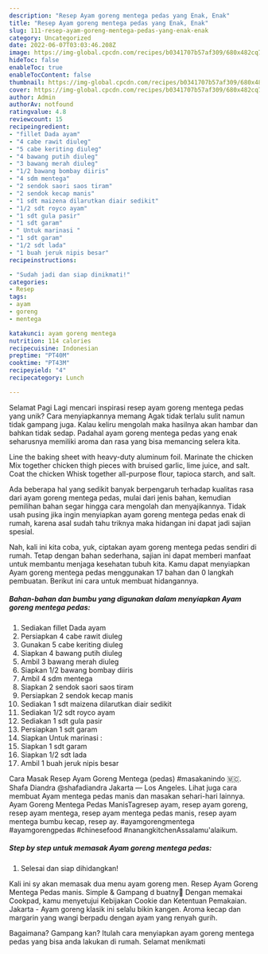 ```yaml
---
description: "Resep Ayam goreng mentega pedas yang Enak, Enak"
title: "Resep Ayam goreng mentega pedas yang Enak, Enak"
slug: 111-resep-ayam-goreng-mentega-pedas-yang-enak-enak
category: Uncategorized
date: 2022-06-07T03:03:46.208Z
image: https://img-global.cpcdn.com/recipes/b0341707b57af309/680x482cq70/ayam-goreng-mentega-pedas-foto-resep-utama.jpg
hideToc: false
enableToc: true
enableTocContent: false
thumbnail: https://img-global.cpcdn.com/recipes/b0341707b57af309/680x482cq70/ayam-goreng-mentega-pedas-foto-resep-utama.jpg
cover: https://img-global.cpcdn.com/recipes/b0341707b57af309/680x482cq70/ayam-goreng-mentega-pedas-foto-resep-utama.jpg
author: Admin
authorAv: notfound
ratingvalue: 4.8
reviewcount: 15
recipeingredient:
- "fillet Dada ayam"
- "4 cabe rawit diuleg"
- "5 cabe keriting diuleg"
- "4 bawang putih diuleg"
- "3 bawang merah diuleg"
- "1/2 bawang bombay diiris"
- "4 sdm mentega"
- "2 sendok saori saos tiram"
- "2 sendok kecap manis"
- "1 sdt maizena dilarutkan diair sedikit"
- "1/2 sdt royco ayam"
- "1 sdt gula pasir"
- "1 sdt garam"
- " Untuk marinasi "
- "1 sdt garam"
- "1/2 sdt lada"
- "1 buah jeruk nipis besar"
recipeinstructions:

- "Sudah jadi dan siap dinikmati!"
categories:
- Resep
tags:
- ayam
- goreng
- mentega

katakunci: ayam goreng mentega 
nutrition: 114 calories
recipecuisine: Indonesian
preptime: "PT40M"
cooktime: "PT43M"
recipeyield: "4"
recipecategory: Lunch

---
```



Selamat Pagi Lagi mencari inspirasi resep ayam goreng mentega pedas yang unik? Cara menyiapkannya memang Agak tidak terlalu sulit namun tidak gampang juga. Kalau keliru mengolah maka hasilnya akan hambar dan bahkan tidak sedap. Padahal ayam goreng mentega pedas yang enak seharusnya memiliki aroma dan rasa yang bisa memancing selera kita.


Line the baking sheet with heavy-duty aluminum foil. Marinate the chicken Mix together chicken thigh pieces with bruised garlic, lime juice, and salt. Coat the chicken Whisk together all-purpose flour, tapioca starch, and salt.

Ada beberapa hal yang sedikit banyak berpengaruh terhadap kualitas rasa dari ayam goreng mentega pedas, mulai dari jenis bahan, kemudian pemilihan bahan segar hingga cara mengolah dan menyajikannya. Tidak usah pusing jika ingin menyiapkan ayam goreng mentega pedas enak di rumah, karena asal sudah tahu triknya maka hidangan ini dapat jadi sajian spesial.


Nah, kali ini kita coba, yuk, ciptakan ayam goreng mentega pedas sendiri di rumah. Tetap dengan bahan sederhana, sajian ini dapat memberi manfaat untuk membantu menjaga kesehatan tubuh kita. Kamu dapat menyiapkan Ayam goreng mentega pedas menggunakan 17 bahan dan 0 langkah pembuatan. Berikut ini cara untuk membuat hidangannya.

<!--inarticleads1-->

##### Bahan-bahan dan bumbu yang digunakan dalam menyiapkan Ayam goreng mentega pedas:

1. Sediakan fillet Dada ayam
1. Persiapkan 4 cabe rawit diuleg
1. Gunakan 5 cabe keriting diuleg
1. Siapkan 4 bawang putih diuleg
1. Ambil 3 bawang merah diuleg
1. Siapkan 1/2 bawang bombay diiris
1. Ambil 4 sdm mentega
1. Siapkan 2 sendok saori saos tiram
1. Persiapkan 2 sendok kecap manis
1. Sediakan 1 sdt maizena dilarutkan diair sedikit
1. Sediakan 1/2 sdt royco ayam
1. Sediakan 1 sdt gula pasir
1. Persiapkan 1 sdt garam
1. Siapkan  Untuk marinasi :
1. Siapkan 1 sdt garam
1. Siapkan 1/2 sdt lada
1. Ambil 1 buah jeruk nipis besar


Cara Masak Resep Ayam Goreng Mentega (pedas) #masakanindo 🇲🇨. Shafa Diandra @shafadiandra Jakarta — Los Angeles. Lihat juga cara membuat Ayam mentega pedas manis dan masakan sehari-hari lainnya. Ayam Goreng Mentega Pedas ManisTagresep ayam, resep ayam goreng, resep ayam mentega, resep ayam mentega pedas manis, resep ayam mentega bumbu kecap, resep ay. #ayamgorengmentega #ayamgorengpedas #chinesefood #nanangkitchenAssalamu&#39;alaikum. 

<!--inarticleads2-->

##### Step by step untuk memasak Ayam goreng mentega pedas:


1. Selesai dan siap dihidangkan!

Kali ini sy akan memasak dua menu ayam goreng men. Resep Ayam Goreng Mentega Pedas manis. Simple &amp; Gampang d buatny🥰 Dengan memakai Cookpad, kamu menyetujui Kebijakan Cookie dan Ketentuan Pemakaian. Jakarta - Ayam goreng klasik ini selalu bikin kangen. Aroma kecap dan margarin yang wangi berpadu dengan ayam yang renyah gurih. 

Bagaimana? Gampang kan? Itulah cara menyiapkan ayam goreng mentega pedas yang bisa anda lakukan di rumah. Selamat menikmati

